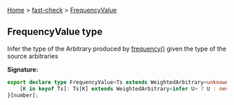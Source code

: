 [Home](/) &gt; [fast-check](../fast-check.md) &gt; [FrequencyValue](FrequencyValue.md)

## FrequencyValue type

Infer the type of the Arbitrary produced by [frequency()](frequency_1.md) given the type of the source arbitraries

<b>Signature:</b>

```typescript
export declare type FrequencyValue<Ts extends WeightedArbitrary<unknown>[]> = {
    [K in keyof Ts]: Ts[K] extends WeightedArbitrary<infer U> ? U : never;
}[number];
```

